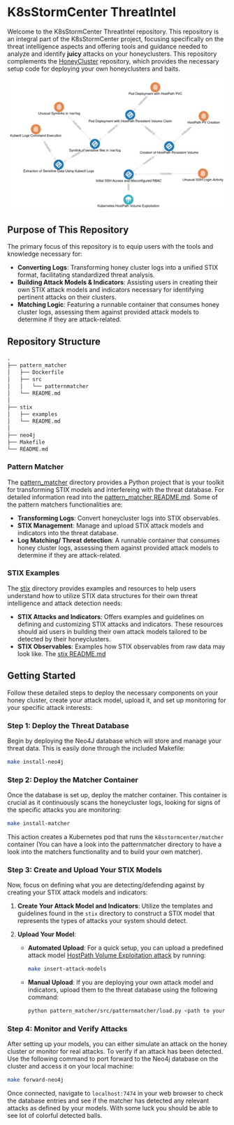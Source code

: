 # K8sStormCenter ThreatIntel

Welcome to the K8sStormCenter ThreatIntel repository. This repository is an integral part of the K8sStormCenter project, focusing specifically on the threat intelligence aspects and offering tools and guidance needed to analyze and identify **juicy** attacks on your honeyclusters. This repository complements the [HoneyCluster]() repository, which provides the necessary setup code for deploying your own honeyclusters and baits.

![Attack Tree](figures/stix-attack-tree.jpg)



## Purpose of This Repository
The primary focus of this repository is to equip users with the tools and knowledge necessary for:
- **Converting Logs**: Transforming honey cluster logs into a unified STIX format, facilitating standardized threat analysis.
- **Building Attack Models & Indicators**: Assisting users in creating their own STIX attack models and indicators necessary for identifying pertinent attacks on their clusters.
- **Matching Logic**: Featuring a runnable container that consumes honey cluster logs, assessing them against provided attack models to determine if they are attack-related.

## Repository Structure
```
.
├── pattern_matcher
│   ├── Dockerfile
│   ├── src
│   │   └── patternmatcher
│   └── README.md
│
├── stix
│   ├── examples
│   └── README.md
│
├── neo4j
├── Makefile
└── README.md
```

### Pattern Matcher
The [pattern_matcher](./pattern_matcher) directory provides a Python project that is your toolkit for transforming STIX models and interfereing with the threat database. For detailed information read into the [pattern_matcher README.md](./pattern_matcher/README.md). Some of the pattern matchers functionalities are:

- **Transforming Logs**: Convert honeycluster logs into STIX observables.
- **STIX Management**: Manage and upload STIX attack models and indicators into the threat database.
- **Log Matching/ Threat detection**: A runnable container that consumes honey cluster logs, assessing them against provided attack models to determine if they are attack-related.

### STIX Examples
The [stix](./stix) directory provides examples and resources to help users understand how to utilize STIX data structures for their own threat intelligence and attack detection needs:
- **STIX Attacks and Indicators**: Offers examples and guidelines on defining and customizing STIX attacks and indicators. These resources should aid users in building their own attack models tailored to be detected by their honeyclusters.
- **STIX Observables**: Examples how STIX observables from raw data may look like.
The [stix README.md](./stix/README.md)


## Getting Started
Follow these detailed steps to deploy the necessary components on your honey cluster, create your attack model, upload it, and set up monitoring for your specific attack interests:


### Step 1: Deploy the Threat Database
Begin by deploying the Neo4J database which will store and manage your threat data. This is easily done through the included Makefile:

```bash
make install-neo4j
```

### Step 2: Deploy the Matcher Container
Once the database is set up, deploy the matcher container. This container is crucial as it continuously scans the honeycluster logs, looking for signs of the specific attacks you are monitoring:

```bash
make install-matcher
```
This action creates a Kubernetes pod that runs the `k8sstormcenter/matcher` container (You can have a look into the patternmatcher directory to have a look into the matchers functionality and to build your own matcher).


### Step 3: Create and Upload Your STIX Models
Now, focus on defining what you are detecting/defending against by creating your STIX attack models and indicators:

1. **Create Your Attack Model and Indicators**: Utilize the templates and guidelines found in the `stix` directory to construct a STIX model that represents the types of attacks your system should detect.

2. **Upload Your Model**: 
   - **Automated Upload**: For a quick setup, you can upload a predefined attack model [HostPath Volume Exploitation attack](./stix/examples/stix-attack-model.json) by running:
     ```bash
     make insert-attack-models
     ```
   - **Manual Upload**: If you are deploying your own attack model and indicators, upload them to the threat database using the following command:
     ```bash
     python pattern_matcher/src/patternmatcher/load.py <path to your attack model JSON file>
     ```

### Step 4: Monitor and Verify Attacks
After setting up your models, you can either simulate an attack on the honey cluster or monitor for real attacks. To verify if an attack has been detected. Use the following command to port forward to the Neo4j database on the cluster and access it on your local machine:
  ```bash
  make forward-neo4j
  ```
Once connected, navigate to `localhost:7474` in your web browser to check the database entries and see if the matcher has detected any relevant attacks as defined by your models. With some luck you should be able to see lot of colorful detected balls.